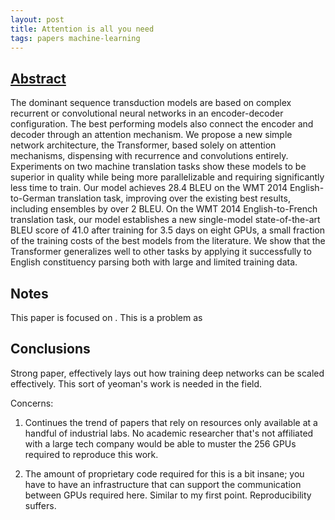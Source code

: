 ```yaml
---
layout: post
title: Attention is all you need
tags: papers machine-learning
---
```


## [Abstract](https://arxiv.org/abs/1706.03762)

The dominant sequence transduction models are based on complex recurrent or
convolutional neural networks in an encoder-decoder configuration. The best
performing models also connect the encoder and decoder through an attention
mechanism. We propose a new simple network architecture, the Transformer, based
solely on attention mechanisms, dispensing with recurrence and convolutions
entirely. Experiments on two machine translation tasks show these models to be
superior in quality while being more parallelizable and requiring significantly
less time to train. Our model achieves 28.4 BLEU on the WMT 2014
English-to-German translation task, improving over the existing best results,
including ensembles by over 2 BLEU. On the WMT 2014 English-to-French
translation task, our model establishes a new single-model state-of-the-art BLEU
score of 41.0 after training for 3.5 days on eight GPUs, a small fraction of the
training costs of the best models from the literature. We show that the
Transformer generalizes well to other tasks by applying it successfully to
English constituency parsing both with large and limited training data.

## Notes

This paper is focused on .
This is a problem as

## Conclusions

Strong paper, effectively lays out how training deep networks can be scaled
effectively. This sort of yeoman's work is needed in the field.

Concerns:

1. Continues the trend of papers that rely on resources only available at a
handful of industrial labs. No academic researcher that's not affiliated with
a large tech company would be able to muster the 256 GPUs required to reproduce
this work.

2. The amount of proprietary code required for this is a bit insane; you have to
have an infrastructure that can support the communication between GPUs required
here. Similar to my first point. Reproducibility suffers.

[1]: https://papers.nips.cc/paper/4824-imagenet-classification-with-deep-convolutional-neural-networks
[2]: https://github.com/mozilla/DeepSpeech/issues/630
